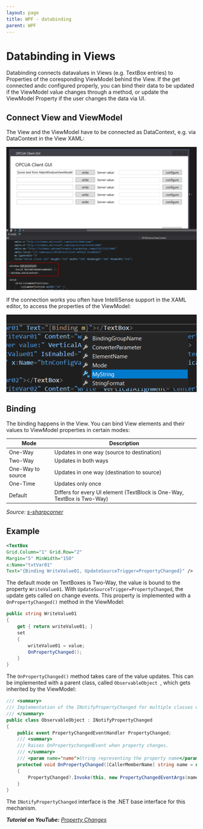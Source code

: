 ```yaml
---
layout: page
title: WPF - databinding
parent: WPF
---
```


# Databinding in Views

Databinding connects datavalues in Views (e.g. TextBox entries) to Properties of the coresponding ViewModel behind the View. If the get connected andc configured properly, you can bind their data to be updated if the ViewModel value changes through a method, or update the ViewModel Property if the user changes the data via UI.


## Connect View and ViewModel

The View and the ViewModel have to be connected as DataContext, e.g. via DataContext in the View XAML:

[![datacontext](/assets/images/coding/wpf/data-binding/datacontext.png)](/assets/images/coding/wpf/data-binding/datacontext.png)

If the connection works you often have IntelliSense support in the XAML editor, to access the properties of the ViewModel:

[![datacontext](/assets/images/coding/wpf/data-binding/intelliSense.png)](/assets/images/coding/wpf/data-binding/intelliSense.png)


## Binding

The binding happens in the View. You can bind View elements and their values to ViewModel properties in certain modes:

| Mode              | Description                                                             |
| ----------------- | ----------------------------------------------------------------------- |
| One-Way           | Updates in one way (source to destination)                              |
| Two-Way           | Updates in both ways                                                    |
| One-Way to source | Updates in one way (destination to source)                              |
| One-Time          | Updates only once                                                       |
| Default           | Differs for every UI element (TextBlock is One-Way, TextBox is Two-Way) |

*Source: [s-sharpcorner](https://www.c-sharpcorner.com/article/data-binding-its-modes-in-wpf/)*


## Example

```xml
<TextBox    
Grid.Column="1" Grid.Row="2" 
Margin="5" MinWidth="150" 
x:Name="txtVar01" 
Text="{Binding WriteValue01, UpdateSourceTrigger=PropertyChanged}" />
```

The default mode on TextBoxes is Two-Way, the value is bound to the property `WriteValue01`. With `UpdateSourceTrigger=PropertyChanged`, the update gets called on change events. This property is implemented with a `OnPropertyChanged()` method in the ViewModel:

```csharp
public string WriteValue01
{
    get { return writeValue01; }
    set
    {
        writeValue01 = value;
        OnPropertyChanged();
    }
}
```

The `OnPropertyChanged()` method takes care of the value updates. This can be implemented with a parent class, called `ObservableObject `, which gets inherited by the ViewModel:

```csharp
/// <summary>
/// Implementation of the INotifyPropertyChanged for multiple classes which inherit from this.
/// </summary>
public class ObservableObject : INotifyPropertyChanged
{
    public event PropertyChangedEventHandler PropertyChanged;
    /// <summary>
    /// Raises OnPropertychangedEvent when property changes.
    /// </summary>
    /// <param name="name">String representing the property name</param>
    protected void OnPropertyChanged([CallerMemberName] string name = null)
    {
        PropertyChanged?.Invoke(this, new PropertyChangedEventArgs(name));
    }
}
```

The `INotifyPropertyChanged` interface is the .NET base interface for this mechanism.

***Tutorial on YouTube:** [Property Changes](https://www.youtube.com/watch?v=LEKngPq342s)*